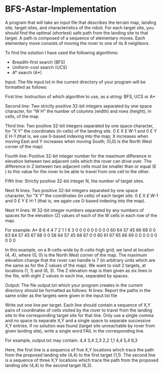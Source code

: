 # BFS-Astar-Implementation

A program that will take an input file that describes the terrain map, landing site,
target sites, and characteristics of the robot. For each target site, you should find the optimal
(shortest) safe path from the landing site to that target. A path is composed of a sequence of
elementary moves. Each elementary move consists of moving the rover to one of its 8 neighbors.


To find the solution I have used the following algorithms:

- Breadth-first search (BFS)
- Uniform-cost search (UCS)
- A* search (A*)

Input: The file input.txt in the current directory of your program will be formatted as follows:

First line: Instruction of which algorithm to use, as a string: BFS, UCS or A*

Second line: Two strictly positive 32-bit integers separated by one space character, for
“W H” the number of columns (width) and rows (height), in cells, of the map

Third line: Two positive 32-bit integers separated by one space character, for
“X Y” the coordinates (in cells) of the landing site. 0 £ X £ W-1 and 0 £ Y £ H-1
(that is, we use 0-based indexing into the map; X increases when moving East and
Y increases when moving South; (0,0) is the North West corner of the map)

Fourth line: Positive 32-bit integer number for the maximum difference in elevation between
two adjacent cells which the rover can drive over. The difference in Z between two adjacent cells must be smaller than or equal (£ )
to this value for the rover to be able to travel from one cell to the other.

Fifth line: Strictly positive 32-bit integer N, the number of target sites.

Next N lines: Two positive 32-bit integers separated by one space character, for “X Y” the coordinates (in cells) of each target site. 0 £ X £ W-1 and 0 £ Y £ H-1
(that is, we again use 0-based indexing into the map).

Next H lines: W 32-bit integer numbers separated by any numbers of spaces for the elevation (Z) values of each of the W cells in each row of the map.

For example:
A*
8 6
4 4
7
2
1 1
6 3
0 0  0  0  0  0  0  0
0 60 64 57 45 66 68 0
0 63 64 57 45 67 68 0
0 58 64 57 45 68 67 0
0 60 61 67 65 66 69 0
0  0  0  0  0  0  0 0

In this example, on a 8-cells-wide by 6-cells-high grid, we land at location (4, 4), where (0, 0) is the North West corner of the map. The maximum elevation change
that the rover can handle is 7 (in arbitrary units which are the same as for the Z values of the
map). We want to visit 2 targets, at locations (1, 1) and (6, 3).
The Z elevation map is then given as six lines in the file, with eight Z values in each line,
separated by spaces.

Output: The file output.txt which your program creates in the current directory should be formatted as follows:
N lines: Report the paths in the same order as the targets were given in the input.txt file

Write out one line per target. Each line should contain a sequence of X,Y pairs
of coordinates of cells visited by the rover to travel from the landing site to the
corresponding target site for that line. Only use a single comma and no space
to separate X,Y and a single space to separate successive X,Y entries.
If no solution was found (target site unreachable by rover from given landing
site), write a single word FAIL in the corresponding line.

For example, output.txt may contain:
4,4 3,4 2,3 2,2 1,1
4,4 5,4 6,3

Here, the first line is a sequence of five X,Y locations which trace the path from the proposed landing site (4,4) to the first target (1,1). 
The second line is a sequence of three X,Y locations which trace the path from the proposed landing site (4,4) to the second target (6,3).
